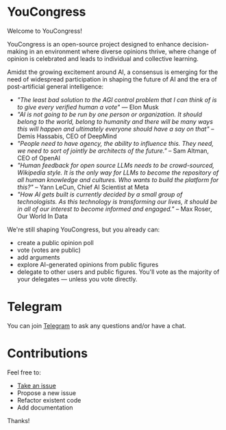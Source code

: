 # YouCongress

Welcome to YouCongress!

YouCongress is an open-source project designed to enhance decision-making in an environment where diverse opinions thrive, where change of opinion is celebrated and leads to individual and collective learning.

Amidst the growing excitement around AI, a consensus is emerging for the need of widespread participation in shaping the future of AI and the era of post-artificial general intelligence:
- _"The least bad solution to the AGI control problem that I can think of is to give every verified human a vote"_ — Elon Musk
- _"AI is not going to be run by one person or organization. It should belong to the world, belong to humanity and there will be many ways this will happen and ultimately everyone should have a say on that"_ – Demis Hassabis, CEO of DeepMind
- _"People need to have agency, the ability to influence this. They need, we need to sort of jointly be architects of the future."_ – Sam Altman, CEO of OpenAI
- _"Human feedback for open source LLMs needs to be crowd-sourced, Wikipedia style. It is the only way for LLMs to become the repository of all human knowledge and cultures. Who wants to build the platform for this?"_ – Yann LeCun, Chief AI Scientist at Meta
- _"How AI gets built is currently decided by a small group of technologists. As this technology is transforming our lives, it should be in all of our interest to become informed and engaged."_ – Max Roser, Our World In Data

We're still shaping YouCongress, but you already can:
- create a public opinion poll
- vote (votes are public)
- add arguments
- explore AI-generated opinions from public figures
- delegate to other users and public figures. You'll vote as the majority of your delegates — unless you vote directly.

# Telegram

You can join [Telegram](https://t.me/youcongress) to ask any questions and/or have a chat.

# Contributions

Feel free to:
- [Take an issue](https://github.com/youcongress/youcongress/issues)
- Propose a new issue
- Refactor existent code
- Add documentation

Thanks!
